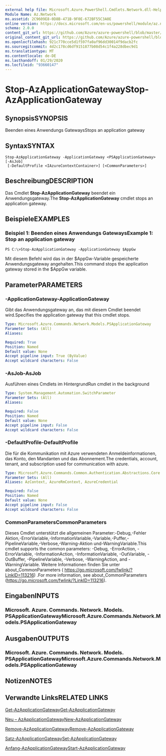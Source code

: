 ```yaml
---
external help file: Microsoft.Azure.PowerShell.Cmdlets.Network.dll-Help.xml
Module Name: Az.Network
ms.assetid: 2C9609E8-0D8B-471B-9F0E-672BF55C3A0E
online version: https://docs.microsoft.com/en-us/powershell/module/az.network/stop-azapplicationgateway
schema: 2.0.0
content_git_url: https://github.com/Azure/azure-powershell/blob/master/src/Network/Network/help/Stop-AzApplicationGateway.md
original_content_git_url: https://github.com/Azure/azure-powershell/blob/master/src/Network/Network/help/Stop-AzApplicationGateway.md
ms.openlocfilehash: 921c770cce5d1f597fa0af96dd30014f9dacb2fc
ms.sourcegitcommit: 4d2c178cd6df9151877b08d54c1f4a228dbec9d1
ms.translationtype: MT
ms.contentlocale: de-DE
ms.lasthandoff: 01/29/2020
ms.locfileid: "93660147"
---
```

# <span data-ttu-id="8f008-101">Stop-AzApplicationGateway</span><span class="sxs-lookup"><span data-stu-id="8f008-101">Stop-AzApplicationGateway</span></span>

## <span data-ttu-id="8f008-102">Synopsis</span><span class="sxs-lookup"><span data-stu-id="8f008-102">SYNOPSIS</span></span>
<span data-ttu-id="8f008-103">Beenden eines Anwendungs Gateways</span><span class="sxs-lookup"><span data-stu-id="8f008-103">Stops an application gateway</span></span>

## <span data-ttu-id="8f008-104">Syntax</span><span class="sxs-lookup"><span data-stu-id="8f008-104">SYNTAX</span></span>

```
Stop-AzApplicationGateway -ApplicationGateway <PSApplicationGateway> [-AsJob]
 [-DefaultProfile <IAzureContextContainer>] [<CommonParameters>]
```

## <span data-ttu-id="8f008-105">Beschreibung</span><span class="sxs-lookup"><span data-stu-id="8f008-105">DESCRIPTION</span></span>
<span data-ttu-id="8f008-106">Das Cmdlet **Stop-AzApplicationGateway** beendet ein Anwendungsgateway.</span><span class="sxs-lookup"><span data-stu-id="8f008-106">The **Stop-AzApplicationGateway** cmdlet stops an application gateway.</span></span>

## <span data-ttu-id="8f008-107">Beispiele</span><span class="sxs-lookup"><span data-stu-id="8f008-107">EXAMPLES</span></span>

### <span data-ttu-id="8f008-108">Beispiel 1: Beenden eines Anwendungs Gateways</span><span class="sxs-lookup"><span data-stu-id="8f008-108">Example 1: Stop an application gateway</span></span>
```
PS C:\>Stop-AzApplicationGateway -ApplicationGateway $AppGw
```

<span data-ttu-id="8f008-109">Mit diesem Befehl wird das in der $AppGw-Variable gespeicherte Anwendungsgateway angehalten.</span><span class="sxs-lookup"><span data-stu-id="8f008-109">This command stops the application gateway stored in the $AppGw variable.</span></span>

## <span data-ttu-id="8f008-110">Parameter</span><span class="sxs-lookup"><span data-stu-id="8f008-110">PARAMETERS</span></span>

### <span data-ttu-id="8f008-111">-ApplicationGateway</span><span class="sxs-lookup"><span data-stu-id="8f008-111">-ApplicationGateway</span></span>
<span data-ttu-id="8f008-112">Gibt das Anwendungsgateway an, das mit diesem Cmdlet beendet wird.</span><span class="sxs-lookup"><span data-stu-id="8f008-112">Specifies the application gateway that this cmdlet stops.</span></span>

```yaml
Type: Microsoft.Azure.Commands.Network.Models.PSApplicationGateway
Parameter Sets: (All)
Aliases:

Required: True
Position: Named
Default value: None
Accept pipeline input: True (ByValue)
Accept wildcard characters: False
```

### <span data-ttu-id="8f008-113">-AsJob</span><span class="sxs-lookup"><span data-stu-id="8f008-113">-AsJob</span></span>
<span data-ttu-id="8f008-114">Ausführen eines Cmdlets im Hintergrund</span><span class="sxs-lookup"><span data-stu-id="8f008-114">Run cmdlet in the background</span></span>

```yaml
Type: System.Management.Automation.SwitchParameter
Parameter Sets: (All)
Aliases:

Required: False
Position: Named
Default value: None
Accept pipeline input: False
Accept wildcard characters: False
```

### <span data-ttu-id="8f008-115">-DefaultProfile</span><span class="sxs-lookup"><span data-stu-id="8f008-115">-DefaultProfile</span></span>
<span data-ttu-id="8f008-116">Die für die Kommunikation mit Azure verwendeten Anmeldeinformationen, das Konto, den Mandanten und das Abonnement.</span><span class="sxs-lookup"><span data-stu-id="8f008-116">The credentials, account, tenant, and subscription used for communication with azure.</span></span>

```yaml
Type: Microsoft.Azure.Commands.Common.Authentication.Abstractions.Core.IAzureContextContainer
Parameter Sets: (All)
Aliases: AzContext, AzureRmContext, AzureCredential

Required: False
Position: Named
Default value: None
Accept pipeline input: False
Accept wildcard characters: False
```

### <span data-ttu-id="8f008-117">CommonParameters</span><span class="sxs-lookup"><span data-stu-id="8f008-117">CommonParameters</span></span>
<span data-ttu-id="8f008-118">Dieses Cmdlet unterstützt die allgemeinen Parameter:-Debug,-Fehler Aktion,-ErrorVariable,-InformationVariable,-Variable,-Puffer,-PipelineVariable,-Verbose,-Warning-Aktion und-WarningVariable.</span><span class="sxs-lookup"><span data-stu-id="8f008-118">This cmdlet supports the common parameters: -Debug, -ErrorAction, -ErrorVariable, -InformationAction, -InformationVariable, -OutVariable, -OutBuffer, -PipelineVariable, -Verbose, -WarningAction, and -WarningVariable.</span></span> <span data-ttu-id="8f008-119">Weitere Informationen finden Sie unter about_CommonParameters ( https://go.microsoft.com/fwlink/?LinkID=113216) .</span><span class="sxs-lookup"><span data-stu-id="8f008-119">For more information, see about_CommonParameters (https://go.microsoft.com/fwlink/?LinkID=113216).</span></span>

## <span data-ttu-id="8f008-120">Eingaben</span><span class="sxs-lookup"><span data-stu-id="8f008-120">INPUTS</span></span>

### <span data-ttu-id="8f008-121">Microsoft. Azure. Commands. Network. Models. PSApplicationGateway</span><span class="sxs-lookup"><span data-stu-id="8f008-121">Microsoft.Azure.Commands.Network.Models.PSApplicationGateway</span></span>

## <span data-ttu-id="8f008-122">Ausgaben</span><span class="sxs-lookup"><span data-stu-id="8f008-122">OUTPUTS</span></span>

### <span data-ttu-id="8f008-123">Microsoft. Azure. Commands. Network. Models. PSApplicationGateway</span><span class="sxs-lookup"><span data-stu-id="8f008-123">Microsoft.Azure.Commands.Network.Models.PSApplicationGateway</span></span>

## <span data-ttu-id="8f008-124">Notizen</span><span class="sxs-lookup"><span data-stu-id="8f008-124">NOTES</span></span>

## <span data-ttu-id="8f008-125">Verwandte Links</span><span class="sxs-lookup"><span data-stu-id="8f008-125">RELATED LINKS</span></span>

[<span data-ttu-id="8f008-126">Get-AzApplicationGateway</span><span class="sxs-lookup"><span data-stu-id="8f008-126">Get-AzApplicationGateway</span></span>](./Get-AzApplicationGateway.md)

[<span data-ttu-id="8f008-127">Neu – AzApplicationGateway</span><span class="sxs-lookup"><span data-stu-id="8f008-127">New-AzApplicationGateway</span></span>](./New-AzApplicationGateway.md)

[<span data-ttu-id="8f008-128">Remove-AzApplicationGateway</span><span class="sxs-lookup"><span data-stu-id="8f008-128">Remove-AzApplicationGateway</span></span>](./Remove-AzApplicationGateway.md)

[<span data-ttu-id="8f008-129">Satz-AzApplicationGateway</span><span class="sxs-lookup"><span data-stu-id="8f008-129">Set-AzApplicationGateway</span></span>](./Set-AzApplicationGateway.md)

[<span data-ttu-id="8f008-130">Anfang-AzApplicationGateway</span><span class="sxs-lookup"><span data-stu-id="8f008-130">Start-AzApplicationGateway</span></span>](./Start-AzApplicationGateway.md)


